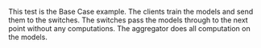 This test is the Base Case example.  The clients train the models and send them to the switches.  The switches pass the models through to the next point without any computations.  The aggregator does all computation on the models.
